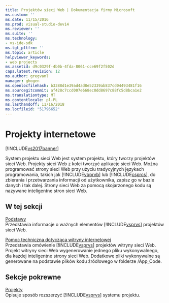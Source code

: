 ```yaml
---
title: Projektów sieci Web | Dokumentacja firmy Microsoft
ms.custom: ''
ms.date: 11/15/2016
ms.prod: visual-studio-dev14
ms.reviewer: ''
ms.suite: ''
ms.technology:
- vs-ide-sdk
ms.tgt_pltfrm: ''
ms.topic: article
helpviewer_keywords:
- web projects
ms.assetid: d9c0329f-4b0b-4fda-8061-cce69f2f502d
caps.latest.revision: 12
ms.author: gregvanl
manager: ghogen
ms.openlocfilehash: b3388d1e39ad4ad8e52339ab837cd04493481f16
ms.sourcegitcommit: af428c7ccd007e668ec0dd8697c88fc5d8bca1e2
ms.translationtype: MT
ms.contentlocale: pl-PL
ms.lasthandoff: 11/16/2018
ms.locfileid: "51796652"
---
```

# <a name="web-projects"></a>Projekty internetowe
[!INCLUDE[vs2017banner](../../includes/vs2017banner.md)]

System projektu sieci Web jest system projektu, który tworzy projektów sieci Web. Projekty sieci Web z kolei tworzyć aplikacje sieci Web. Można programować strony sieci Web przy użyciu tradycyjnych językach programowania, takich jak [!INCLUDE[vbprvb](../../includes/vbprvb-md.md)] lub [!INCLUDE[csprcs](../../includes/csprcs-md.md)], do zbierania i przetwarzania informacji od użytkownika, zapisz go w bazie danych i tak dalej. Strony sieci Web za pomocą skojarzonego kodu są nazywane inteligentne stron sieci Web.  
  
## <a name="in-this-section"></a>W tej sekcji  
 [Podstawy](../../extensibility/internals/web-project-essentials.md)  
 Przedstawia informacje o ważnych elementów [!INCLUDE[vsprvs](../../includes/vsprvs-md.md)] projektów sieci Web.  
  
 [Pomoc techniczna dotycząca witryny internetowej](../../extensibility/internals/web-site-support.md)  
 Przedstawia omówienie [!INCLUDE[vsprvs](../../includes/vsprvs-md.md)] projektów witryny sieci Web. Projekt witryny sieci Web wygenerowanie jednego pliku wykonywalnego, dla każdej inteligentne strony sieci Web. Dodatkowe pliki wykonywalne są generowane na podstawie plików kodu źródłowego w folderze /App_Code.  
  
## <a name="related-sections"></a>Sekcje pokrewne  
 [Projekty](../../extensibility/internals/projects.md)  
 Opisuje sposób rozszerzyć [!INCLUDE[vsprvs](../../includes/vsprvs-md.md)] systemu projektu.

